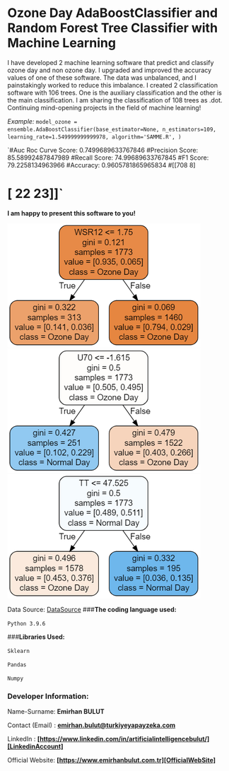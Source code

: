 # **Ozone Day AdaBoostClassifier and Random Forest Tree Classifier with Machine Learning**
I have developed 2 machine learning software that predict and classify ozone day and non ozone day. I upgraded and improved the accuracy values of one of these software. The data was unbalanced, and I painstakingly worked to reduce this imbalance. I created 2 classification software with 106 trees. One is the auxiliary classification and the other is the main classification. I am sharing the classification of 108 trees as .dot. Continuing mind-opening projects in the field of machine learning!

_Example:_ `model_ozone = ensemble.AdaBoostClassifier(base_estimator=None,
                                          n_estimators=109,
                                          learning_rate=1.549999999999978,
                                          algorithm='SAMME.R', )`
 
`#Auc Roc Curve Score:  0.7499689633767846
#Precision Score:  85.58992487847989
#Recall Score:  74.99689633767845
#F1 Score:  79.2258134963966
#Accuracy: 0.9605781865965834
#[[708   8]
# [ 22  23]]`
 
**I am happy to present this software to you!**

<img src="https://raw.githubusercontent.com/emirhanai/Ozone-Day-AdaBoostClassifier-and-Random-Forest-Tree-Classifier-with-Machine-Learning/main/Ozone-Day-Classification-Image.png" alt="Ozone-Day-Classification-Image">
<img src="https://raw.githubusercontent.com/emirhanai/Ozone-Day-AdaBoostClassifier-and-Random-Forest-Tree-Classifier-with-Machine-Learning/main/Ozone-Day-Classification-Image-9.png" alt="Ozone-Day-Classification-Image-9">
<img src="https://raw.githubusercontent.com/emirhanai/Ozone-Day-AdaBoostClassifier-and-Random-Forest-Tree-Classifier-with-Machine-Learning/main/Ozone-Day-Classification-Image-8.png" alt="Ozone-Day-Classification-Image-8">



Data Source: [DataSource]
###**The coding language used:**

`Python 3.9.6`

###**Libraries Used:**

`Sklearn`

`Pandas`

`Numpy`

### **Developer Information:**

Name-Surname: **Emirhan BULUT**

Contact (Email) : **emirhan.bulut@turkiyeyapayzeka.com**

LinkedIn : **[https://www.linkedin.com/in/artificialintelligencebulut/][LinkedinAccount]**

[LinkedinAccount]: https://www.linkedin.com/in/artificialintelligencebulut/

Official Website: **[https://www.emirhanbulut.com.tr][OfficialWebSite]**

[OfficialWebSite]: https://www.emirhanbulut.com.tr

[DataSource]: https://archive.ics.uci.edu/ml/index.php
